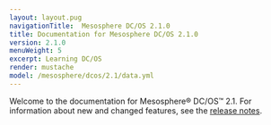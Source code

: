 ```yaml
---
layout: layout.pug
navigationTitle:  Mesosphere DC/OS 2.1.0
title: Documentation for Mesosphere DC/OS 2.1.0
version: 2.1.0
menuWeight: 5
excerpt: Learning DC/OS
render: mustache
model: /mesosphere/dcos/2.1/data.yml
---
```


Welcome to the documentation for Mesosphere&reg; DC/OS&trade; 2.1. For information about new and changed features, see the [release notes](/mesosphere/dcos/2.1/release-notes/2.1.0/). 
